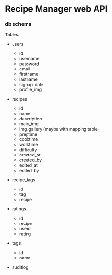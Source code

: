 # Recipe Manager web API

### db schema

Tables:

-   users
    -   id
    -   username
    -   password
    -   email
    -   firstname
    -   lastname
    -   signup_date
    -   profile_img

-   recipes
    -   id
    -   name
    -   description
    -   main_img
    -   img_gallery (maybe with mapping table)
    -   preptime
    -   cooktime
    -   worktime
    -   difficulty
    -   created_at
    -   created_by
    -   edited_at
    -   edited_by

-   recipe_tags
    -   id
    -   tag
    -   recipe

-   ratings
    -   id
    -   recipe
    -   userd
    -   rating

-   tags
    -   id
    -   name

-   auditlog
